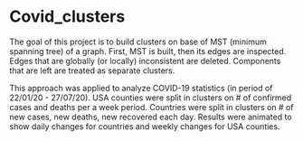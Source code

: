 # Covid_clusters
 The goal of this project is to build clusters on base of MST (minimum spanning tree) of a graph. First, MST is built, then its edges are inspected. Edges that are globally (or locally) inconsistent are deleted. Components that are left are treated as separate clusters.
 
This approach was applied to analyze COVID-19 statistics (in period of 22/01/20 - 27/07/20). USA counties were split in clusters on # of confirmed cases and deaths per a week period. Countries were split in clusters on # of new cases, new deaths, new recovered each day. Results were animated to show daily changes for countries and weekly changes for USA counties.   
